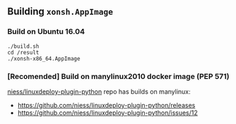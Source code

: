 ## Building `xonsh.AppImage`
### Build on Ubuntu 16.04
```shell script
./build.sh
cd /result
./xonsh-x86_64.AppImage
```

### [Recomended] Build on manylinux2010 docker image (PEP 571)

[niess/linuxdeploy-plugin-python](https://github.com/niess/linuxdeploy-plugin-python) repo has builds on manylinux: 

* https://github.com/niess/linuxdeploy-plugin-python/releases
* https://github.com/niess/linuxdeploy-plugin-python/issues/12 
